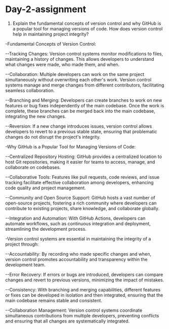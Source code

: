 # Day-2-assignment

1. Explain the fundamental concepts of version control and why GitHub is a popular tool for managing versions of code. How does version control help in maintaining project integrity?

-Fundamental Concepts of Version Control:

--Tracking Changes: Version control systems monitor modifications to files, maintaining a history of changes. This allows developers to understand what changes were made, who made them, and when. 

--Collaboration: Multiple developers can work on the same project simultaneously without overwriting each other's work. Version control systems manage and merge changes from different contributors, facilitating seamless collaboration. 

--Branching and Merging: Developers can create branches to work on new features or bug fixes independently of the main codebase. Once the work is complete, these branches can be merged back into the main codebase, integrating the new changes. 

--Reversion: If a new change introduces issues, version control allows developers to revert to a previous stable state, ensuring that problematic changes do not disrupt the project's integrity.

-Why GitHub is a Popular Tool for Managing Versions of Code:

--Centralized Repository Hosting: GitHub provides a centralized location to host Git repositories, making it easier for teams to access, manage, and collaborate on codebases. 

--Collaborative Tools: Features like pull requests, code reviews, and issue tracking facilitate effective collaboration among developers, enhancing code quality and project management. 

--Community and Open Source Support: GitHub hosts a vast number of open-source projects, fostering a rich community where developers can contribute to existing projects, share knowledge, and collaborate globally. 

--Integration and Automation: With GitHub Actions, developers can automate workflows, such as continuous integration and deployment, streamlining the development process.

-Version control systems are essential in maintaining the integrity of a project through:

--Accountability: By recording who made specific changes and when, version control promotes accountability and transparency within the development team. 

--Error Recovery: If errors or bugs are introduced, developers can compare changes and revert to previous versions, minimizing the impact of mistakes. 

--Consistency: With branching and merging capabilities, different features or fixes can be developed in isolation and then integrated, ensuring that the main codebase remains stable and consistent. 

--Collaboration Management: Version control systems coordinate simultaneous contributions from multiple developers, preventing conflicts and ensuring that all changes are systematically integrated. 

